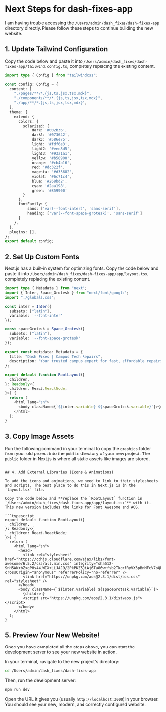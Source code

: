 # Next Steps for dash-fixes-app

I am having trouble accessing the `/Users/admin/dash_fixes/dash-fixes-app` directory directly. Please follow these steps to continue building the new website.

## 1. Update Tailwind Configuration

Copy the code below and paste it into `/Users/admin/dash_fixes/dash-fixes-app/tailwind.config.ts`, completely replacing the existing content.

```typescript
import type { Config } from "tailwindcss";

const config: Config = {
  content: [
    "./pages/**/*.{js,ts,jsx,tsx,mdx}",
    "./components/**/*.{js,ts,jsx,tsx,mdx}",
    "./app/**/*.{js,ts,jsx,tsx,mdx}",
  ],
  theme: {
    extend: {
      colors: {
        solarized: {
            dark: '#002b36',
            dark2: '#073642',
            dark3: '#586e75',
            light: '#fdf6e3',
            light2: '#eee8d5',
            light3: '#93a1a1',
            yellow: '#b58900',
            orange: '#cb4b16',
            red: '#dc322f',
            magenta: '#d33682',
            violet: '#6c71c4',
            blue: '#268bd2',
            cyan: '#2aa198',
            green: '#859900'
        }
      },
      fontFamily: {
          sans: ['var(--font-inter)', 'sans-serif'],
          heading: ['var(--font-space-grotesk)', 'sans-serif']
      }
    },
  },
  plugins: [],
};
export default config;
```

## 2. Set Up Custom Fonts

Next.js has a built-in system for optimizing fonts. Copy the code below and paste it into `/Users/admin/dash_fixes/dash-fixes-app/app/layout.tsx`, completely replacing the existing content.

```typescript
import type { Metadata } from "next";
import { Inter, Space_Grotesk } from "next/font/google";
import "./globals.css";

const inter = Inter({ 
  subsets: ["latin"],
  variable: '--font-inter' 
});

const spaceGrotesk = Space_Grotesk({ 
  subsets: ["latin"],
  variable: '--font-space-grotesk' 
});

export const metadata: Metadata = {
  title: "Dash Fixes | Campus Tech Repairs",
  description: "Your trusted campus expert for fast, affordable repairs on iPhones, MacBooks, and game consoles. Serving PCC, Caltech, and Pasadena with on-campus pickup and nationwide mail-in service. Get your free quote from the Tech Alchemist today!",
};

export default function RootLayout({
  children,
}: Readonly<{
  children: React.ReactNode;
}>) {
  return (
    <html lang="en">
      <body className={`${inter.variable} ${spaceGrotesk.variable}`}>{children}</body>
    </html>
  );
}
```

## 3. Copy Image Assets

Run the following command in your terminal to copy the `graphics` folder from your old project into the `public` directory of your new project. The `public` folder in Next.js is where all static assets like images are stored.

```

## 4. Add External Libraries (Icons & Animations)

To add the icons and animations, we need to link to their stylesheets and scripts. The best place to do this in Next.js is in the `layout.tsx` file.

Copy the code below and **replace the `RootLayout` function in `/Users/admin/dash_fixes/dash-fixes-app/app/layout.tsx`** with it. This new version includes the links for Font Awesome and AOS.

```typescript
export default function RootLayout({
  children,
}: Readonly<{
  children: React.ReactNode;
}>) {
  return (
    <html lang="en">
      <head>
        <link rel="stylesheet" href="https://cdnjs.cloudflare.com/ajax/libs/font-awesome/6.5.2/css/all.min.css" integrity="sha512-SnH5WK+bZxgPHs44uWIX+LLJAJ9/2PkPKZ5QiAj6Ta86w+fsb2TkcmfRyVX3pBnMFcV7oQPJkl9QevSCWr3W6A==" crossOrigin="anonymous" referrerPolicy="no-referrer" />
        <link href="https://unpkg.com/aos@2.3.1/dist/aos.css" rel="stylesheet" />
      </head>
      <body className={`${inter.variable} ${spaceGrotesk.variable}`}>
        {children}
        <script src="https://unpkg.com/aos@2.3.1/dist/aos.js"></script>
      </body>
    </html>
  );
}
```

## 5. Preview Your New Website!

Once you have completed all the steps above, you can start the development server to see your new website in action.

In your terminal, navigate to the new project's directory:

```bash
cd /Users/admin/dash_fixes/dash-fixes-app
```

Then, run the development server:

```bash
npm run dev
```

Open the URL it gives you (usually `http://localhost:3000`) in your browser. You should see your new, modern, and correctly configured website.
